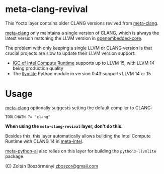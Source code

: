 # meta-clang-revival

This Yocto layer contains older CLANG versions revived from [meta-clang](https://github.com/kraj/meta-clang).

[meta-clang](https://github.com/kraj/meta-clang) only maintains a single version of CLANG, which is always the latest version matching the LLVM version in [openembedded-core](https://github.com/openembedded/openembedded-core.git).

The problem with only keeping a single LLVM or CLANG version is that crucial projects are slow to update their LLVM version support:

* [IGC of Intel Compute Runtime](https://github.com/intel/intel-graphics-compiler) supports up to LLVM 15, with LLVM 14 being production quality
* The [llvmlite](https://pypi.org/project/llvmlite/) Python module in version 0.43 supports LLVM 14 or 15

# Usage

[meta-clang](https://github.com/kraj/meta-clang) optionally suggests setting the default compiler to CLANG:

```shell
TOOLCHAIN ?= "clang"
```

**When using the `meta-clang-revival` layer, don't do this.**

Besides this, this layer automatically allows building the Intel Compute Runtime with CLANG 14 in [meta-intel](https://git.yoctoproject.org/git/meta-intel).

[meta-python-ai](https://github.com/zboszor/meta-python-ai) also relies on this layer for building the `python3-llvmlite` package.

(C) Zoltán Böszörményi <zboszor@gmail.com>
